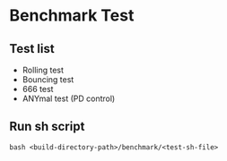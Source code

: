 # Benchmark Test

## Test list 

- Rolling test
- Bouncing test
- 666 test
- ANYmal test (PD control)

## Run sh script

```bash <build-directory-path>/benchmark/<test-sh-file>```